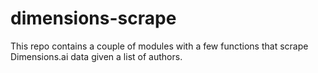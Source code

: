 # dimensions-scrape
This repo contains a couple of modules with a few functions that scrape Dimensions.ai data given a list of authors. 
